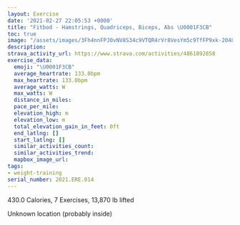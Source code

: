 ```yaml
---
layout: Exercise
date: '2021-02-27 22:05:53 +0000'
title: "Fitbod - Hamstrings, Quadriceps, Biceps, Abs \U0001F3CB️"
toc: true
image: "/assets/images/3Fh4nnFPJ0vNV8S34c9VTQR4rVr8VesYm5c9TfFP9xk-2048x1152.jpg.jpeg"
description:
strava_activity_url: https://www.strava.com/activities/4861892858
exercise_data:
  emoji: "\U0001F3CB️"
  average_heartrate: 133.0bpm
  max_heartrate: 133.0bpm
  average_watts: W
  max_watts: W
  distance_in_miles:
  pace_per_mile:
  elevation_high: m
  elevation_low: m
  total_elevation_gain_in_feet: 0ft
  end_latlng: []
  start_latlng: []
  similar_activities_count:
  similar_activities_trend:
  mapbox_image_url:
tags:
- weight-training
serial_number: 2021.ERE.014
---
```

430.0 Calories, 7 Exercises, 13,870 lb lifted

Unknown location (probably inside)
